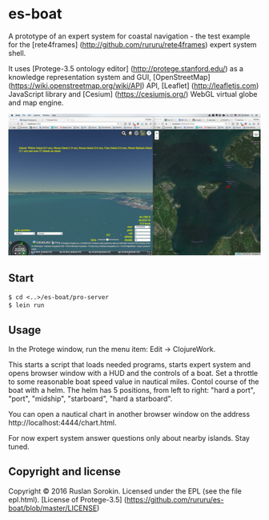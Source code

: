 # es-boat

A prototype of an expert system for coastal navigation - the test example for the [rete4frames] (http://github.com/rururu/rete4frames) expert system shell.

It uses [Protege-3.5 ontology editor] (http://protege.stanford.edu/) as a knowledge representation system and GUI, [OpenStreetMap] (https://wiki.openstreetmap.org/wiki/API) API, [Leaflet] (http://leafletjs.com) JavaScript library and [Cesium] (https://cesiumjs.org/) WebGL virtual globe and map engine.

![screenshot](screenshot.jpg)

## Start

```
$ cd <..>/es-boat/pro-server
$ lein run
```
## Usage

In the Protege window, run the menu item: Edit -> ClojureWork.

This starts a script that loads needed programs, starts expert system and opens browser window with a HUD and the controls of a boat. Set a throttle to some reasonable boat speed value in nautical miles. Contol course of the boat with a helm. The helm has 5 positions, from left to right: "hard a port", "port", "midship", "starboard", "hard a starboard".

You can open a nautical chart in another browser window on the address http://localhost:4444/chart.html.

For now expert system answer questions only about nearby islands. Stay tuned.

Copyright and license
----

Copyright © 2016 Ruslan Sorokin.
Licensed under the EPL (see the file epl.html).
[License of Protege-3.5] (https://github.com/rururu/es-boat/blob/master/LICENSE)

